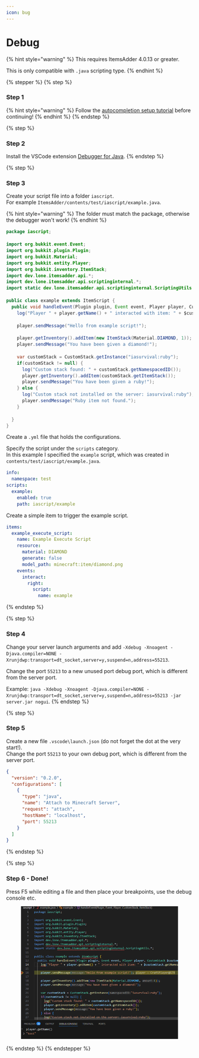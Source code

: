 ```yaml
---
icon: bug
---
```


# Debug

{% hint style="warning" %}
This requires ItemsAdder 4.0.13 or greater.

This is only compatible with `.java` scripting type.
{% endhint %}

{% stepper %}
{% step %}
### Step 1

{% hint style="warning" %}
Follow the [autocompletion setup tutorial](autocompletion.md) before continuing!
{% endhint %}
{% endstep %}

{% step %}
### Step 2

Install the VSCode extension [Debugger for Java](https://marketplace.visualstudio.com/items?itemName=vscjava.vscode-java-debug).
{% endstep %}

{% step %}
### Step 3

Create your script file into a folder `iascript`.\
For example `ItemsAdder/contents/test/iascript/example.java`.

{% hint style="warning" %}
The folder must match the package, otherwise the debugger won't work!
{% endhint %}

```java
package iascript;

import org.bukkit.event.Event;
import org.bukkit.plugin.Plugin;
import org.bukkit.Material;
import org.bukkit.entity.Player;
import org.bukkit.inventory.ItemStack;
import dev.lone.itemsadder.api.*;
import dev.lone.itemsadder.api.scriptinginternal.*;
import static dev.lone.itemsadder.api.scriptinginternal.ScriptingUtils.*;

public class example extends ItemScript {
  public void handleEvent(Plugin plugin, Event event, Player player, CustomStack $customStack, ItemStack $itemStack) {
    log("Player " + player.getName() + " interacted with item: " + $customStack.getNamespacedID());
    
    player.sendMessage("Hello from example script!");

    player.getInventory().addItem(new ItemStack(Material.DIAMOND, 1));
    player.sendMessage("You have been given a diamond!");

    var customStack = CustomStack.getInstance("iasurvival:ruby");
    if(customStack != null) {
      log("Custom stack found: " + customStack.getNamespacedID());
      player.getInventory().addItem(customStack.getItemStack());
      player.sendMessage("You have been given a ruby!");
    } else {
      log("Custom stack not installed on the server: iasurvival:ruby");
      player.sendMessage("Ruby item not found.");
    }
    
  }
}
```

Create a `.yml` file that holds the configurations.

Specify the script under the `scripts` category.\
In this example I specified the `example` script, which was created in  `contents/test/iascript/example.java`.

```yaml
info:
  namespace: test
scripts:
  example:
    enabled: true
    path: iascript/example
```

Create a simple item to trigger the example script.

```yaml
items:
  example_execute_script:
    name: Example Execute Script
    resource:
      material: DIAMOND
      generate: false
      model_path: minecraft:item/diamond.png
    events:
      interact:
        right:
          script:
            name: example
```
{% endstep %}

{% step %}
### Step 4

Change your server launch arguments and add `-Xdebug -Xnoagent -Djava.compiler=NONE -Xrunjdwp:transport=dt_socket,server=y,suspend=n,address=55213`.

Change the port `55213` to a new unused port debug port, which is different from the server port.

Example: `java -Xdebug -Xnoagent -Djava.compiler=NONE -Xrunjdwp:transport=dt_socket,server=y,suspend=n,address=55213 -jar server.jar nogui`.
{% endstep %}

{% step %}
### Step 5

Create a new file `.vscode\launch.json` (do not forget the dot at the very start!).\
Change the port `55213` to your own debug port, which is different from the server port.

```json
{
  "version": "0.2.0",
  "configurations": [
    {
      "type": "java",
      "name": "Attach to Minecraft Server",
      "request": "attach",
      "hostName": "localhost",
      "port": 55213
    }
  ]
}
```
{% endstep %}

{% step %}
### Step 6 - Done!

Press F5 while editing a file and then place your breakpoints, use the debug console etc.

<figure><img src="../../../.gitbook/assets/image (2) (1) (1).png" alt=""><figcaption></figcaption></figure>


{% endstep %}
{% endstepper %}
